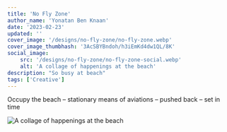 ```yaml
---
title: 'No Fly Zone'
author_name: 'Yonatan Ben Knaan'
date: '2023-02-23'
updated: ''
cover_image: '/designs/no-fly-zone/no-fly-zone.webp'
cover_image_thumbhash: '3AcSBYBndoh/h3iEmKd4dw1QL/8K'
social_image: 
    src: '/designs/no-fly-zone/no-fly-zone-social.webp'
    alt: 'A collage of happenings at the beach'
description: "So busy at beach"
tags: ['Creative']
---
```

Occupy the beach – stationary means of aviations – pushed back – set in time

![A collage of happenings at the beach](/designs/no-fly-zone/no-fly-zone.webp)

<!-- So busy at beach – A collage of happenings at the beach

The digital collage image of a couple standing under palm trees is a thought-provoking work of art that explores themes of reality, connection, and the human experience. The artist's use of black and white and color, as well as the juxtaposition of natural and artificial elements, creates a sense of tension and ambiguity.

The couple in the image is standing close together, but they are also facing in opposite directions. This suggests that they are both individuals with their own unique perspectives, but they are also connected to each other on a deep level. The palm trees behind them are a symbol of nature and beauty, but they are also artificial, suggesting that the couple's relationship is not perfect or without its challenges.

The bird flying overhead is a symbol of freedom and possibility. It suggests that there is more to life than the couple's immediate surroundings, and that there is always hope for a better future.

Overall, the image is a meditation on the human condition. It suggests that we are all complex beings who are both connected and separate from each other, and that we are all striving to find our place in the world.

On a philosophical level, the image raises questions about the nature of reality. Is the world we see around us real, or is it simply a construction of our own minds? The artificial palm trees in the image suggest that reality is not always what it seems.

The image also raises questions about the meaning of existence. What is the purpose of life? What does it mean to be human? The couple in the image is searching for answers to these questions, just as we all are.

The digital collage image is a powerful and thought-provoking work of art that challenges us to think about the world and our place in it in new ways. It is a valuable addition to any art exhibition.

---

The digital collage image of the couple standing under palm trees is a visually striking and thought-provoking work of art. It juxtaposes black-and-white and color, past and present, real and artificial, to create a metaphor for the human condition.

The black-and-white couple, dressed in vintage clothing, represents the past. They are standing on a beach, surrounded by palm trees and crows. The palm trees are a symbol of paradise, but the crows suggest that something ominous is lurking beneath the surface.

The paragliders in the background represent the present. They are soaring through the air, free from the constraints of the past. But the fact that they are flying over the couple suggests that they are also disconnected from the past.

The digital collage technique itself is a reminder that the image is not real. It is a constructed reality, just like our own. This raises philosophical questions about the nature of reality and the meaning of existence.

The image can be interpreted in many different ways. On one level, it is a meditation on the passage of time and the inevitability of death. The black-and-white couple represents the past, which is gone forever. The paragliders represent the present, which is fleeting. And the crows suggest that death is always lurking nearby.

On another level, the image can be seen as a commentary on the human condition. We are all trapped in a constructed reality, just like the digital collage itself. We are free to soar through the air like the paragliders, but we are always connected to the past, just like the black-and-white couple.

The digital collage image is a complex and multi-layered work of art that raises profound philosophical questions. It is a work that is sure to stay with the viewer long after they have seen it.

---

**Critical Analysis of Digital Collage**

The digital collage of the couple standing under palm trees, with crows and paragliders in the background, is a visually striking and thought-provoking work of art. The artist juxtaposes black-and-white and color, past and present, real and artificial, to create a metaphor for the human condition.

The black-and-white couple, dressed in vintage clothing, represents the past. They are standing on a beach, surrounded by palm trees and crows. The palm trees are a symbol of paradise, but the crows suggest that something ominous is lurking beneath the surface.

The paragliders in the background represent the present. They are soaring through the air, free from the constraints of the past. But the fact that they are flying over the couple suggests that they are also disconnected from the past.

The digital collage technique itself is a reminder that the image is not real. It is a constructed reality, just like our own. This raises philosophical questions about the nature of reality and the meaning of existence.

The image can be interpreted in many different ways. On one level, it is a meditation on the passage of time and the inevitability of death. The black-and-white couple represents the past, which is gone forever. The paragliders represent the present, which is fleeting. And the crows suggest that death is always lurking nearby.

On another level, the image can be seen as a commentary on the human condition. We are all trapped in a constructed reality, just like the digital collage itself. We are free to soar through the air like the paragliders, but we are always connected to the past, just like the black-and-white couple.

The digital collage image is a complex and multi-layered work of art that raises profound philosophical questions. It is a work that is sure to stay with the viewer long after they have seen it.

In addition to the above, I would like to add the following observations:

* The use of black-and-white for the couple creates a sense of nostalgia and distance, while the color of the palm trees and paragliders brings the image to life in the present moment.
* The crows can be seen as a symbol of death or foreboding, but they can also be seen as a reminder of the natural world and our place within it.
* The paragliders can be seen as a symbol of freedom, but they can also be seen as a reminder of our human fragility.

The digital collage image is a powerful and moving work of art that invites the viewer to contemplate the human condition and our place in the world. -->